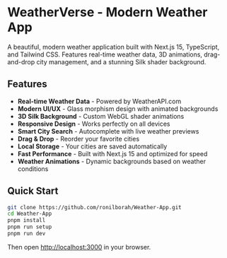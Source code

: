 # WeatherVerse - Modern Weather App

A beautiful, modern weather application built with Next.js 15, TypeScript, and Tailwind CSS. Features real-time weather data, 3D animations, drag-and-drop city management, and a stunning Silk shader background.

## Features

- **Real-time Weather Data** - Powered by WeatherAPI.com
- **Modern UI/UX** - Glass morphism design with animated backgrounds
- **3D Silk Background** - Custom WebGL shader animations
- **Responsive Design** - Works perfectly on all devices
- **Smart City Search** - Autocomplete with live weather previews
- **Drag & Drop** - Reorder your favorite cities
- **Local Storage** - Your cities are saved automatically
- **Fast Performance** - Built with Next.js 15 and optimized for speed
- **Weather Animations** - Dynamic backgrounds based on weather conditions

## Quick Start

```bash
git clone https://github.com/ronilborah/Weather-App.git
cd Weather-App
pnpm install
pnpm run setup
pnpm run dev
```

Then open [http://localhost:3000](http://localhost:3000) in your browser.

